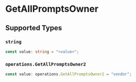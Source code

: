 # GetAllPromptsOwner


## Supported Types

### `string`

```typescript
const value: string = "<value>";
```

### `operations.GetAllPromptsOwner2`

```typescript
const value: operations.GetAllPromptsOwner2 = "vendor";
```

